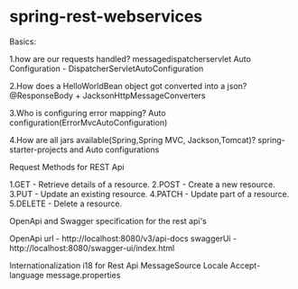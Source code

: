 # spring-rest-webservices

Basics:
 
1.how are our requests handled?
messagedispatcherservlet
Auto Configuration - DispatcherServletAutoConfiguration

2.How does a HelloWorldBean object got converted into a json?
@ResponseBody + JacksonHttpMessageConverters

3.Who is configuring error mapping?
Auto configuration(ErrorMvcAutoConfiguration)

4.How are all jars available(Spring,Spring MVC, Jackson,Tomcat)?
spring-starter-projects and Auto configurations

Request Methods for REST Api

1.GET - Retrieve details of a resource.
2.POST - Create a new resource.
3.PUT - Update an existing resource.
4.PATCH - Update part of a resource.
5.DELETE - Delete a resource.

OpenApi and Swagger specification for the rest api's

OpenApi url - http://localhost:8080/v3/api-docs
swaggerUi - http://localhost:8080/swagger-ui/index.html

Internationalization i18 for Rest Api
MessageSource
Locale
Accept-language
message.properties
